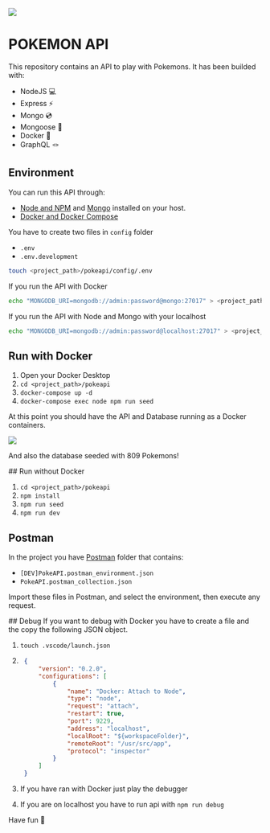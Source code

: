 ![](https://upload.wikimedia.org/wikipedia/commons/thumb/9/98/International_Pok%C3%A9mon_logo.svg/2560px-International_Pok%C3%A9mon_logo.svg.png)
# POKEMON API

This repository contains an API to play with Pokemons. It has been builded with:

- NodeJS 💻
- Express ⚡
- Mongo 💿
- Mongoose 🐁
- Docker 🐳
- GraphQL 🪢

## Environment
You can run this API through:
- [Node and NPM](https://nodejs.org/es/download/) and [Mongo](https://www.mongodb.com/docs/manual/administration/install-community/) installed on your host.
- [Docker and Docker Compose](https://docs.docker.com/get-docker/)

You have to create two files in `config` folder
- `.env`
- `.env.development`

```bash
touch <project_path>/pokeapi/config/.env
```
If you run the API with Docker
```bash
echo "MONGODB_URI=mongodb://admin:password@mongo:27017" > <project_path>/pokeapi/config/.env.development
```
If you run the API with Node and Mongo with your localhost
```bash
echo "MONGODB_URI=mongodb://admin:password@localhost:27017" > <project_path>/pokeapi/config/.env.development
```

## Run with Docker
1. Open your Docker Desktop
2. `cd <project_path>/pokeapi`
3. `docker-compose up -d`
4. `docker-compose exec node npm run seed`

At this point you should have the API and Database running as a Docker containers.

![]('https://imgur.com/a/5kptodH')

And also the database seeded with 809 Pokemons!

## Run without Docker
1. `cd <project_path>/pokeapi`
2. `npm install`
3. `npm run seed`
4. `npm run dev`

## Postman
In the project you have [Postman](https://www.postman.com/downloads/) folder that contains:
- `[DEV]PokeAPI.postman_environment.json`
- `PokeAPI.postman_collection.json`

Import these files in Postman, and select the environment, then execute any request.

## Debug
If you want to debug with Docker you have to create a file and the copy the following JSON object.
1. `touch .vscode/launch.json`
2. ```json
    {
        "version": "0.2.0",
        "configurations": [
            {
                "name": "Docker: Attach to Node",
                "type": "node",
                "request": "attach",
                "restart": true,
                "port": 9229,
                "address": "localhost",
                "localRoot": "${workspaceFolder}",
                "remoteRoot": "/usr/src/app",
                "protocol": "inspector"
            }
        ]
    }
    ```

3. If you have ran with Docker just play the debugger
4. If you are on localhost you have to run api with `npm run debug`

Have fun 🎉
